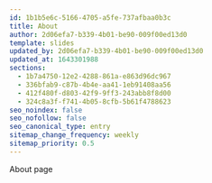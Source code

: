 ```yaml
---
id: 1b1b5e6c-5166-4705-a5fe-737afbaa0b3c
title: About
author: 2d06efa7-b339-4b01-be90-009f00ed13d0
template: slides
updated_by: 2d06efa7-b339-4b01-be90-009f00ed13d0
updated_at: 1643301988
sections:
  - 1b7a4750-12e2-4288-861a-e863d96dc967
  - 336bfab9-c87b-4b4e-aa41-1eb91408aa56
  - 412f480f-d803-42f9-9ff3-243abb8f8d00
  - 324c8a3f-f741-4b05-8cfb-5b61f4788623
seo_noindex: false
seo_nofollow: false
seo_canonical_type: entry
sitemap_change_frequency: weekly
sitemap_priority: 0.5
---
```

About page
